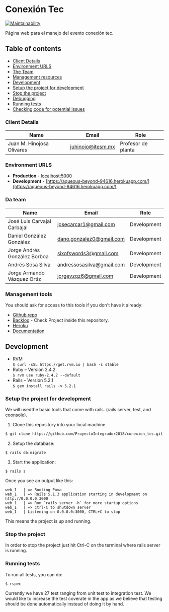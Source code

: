 # Conexión Tec

[![Maintainability](https://api.codeclimate.com/v1/badges/48ba91edbd5eabbf4912/maintainability)](https://codeclimate.com/github/ProyectoIntegrador2018/conexion_tec/maintainability)

Página web para el manejo del evento conexión tec.

## Table of contents

* [Client Details](#client-details)
* [Environment URLS](#environment-urls)
* [The Team](#team)
* [Management resources](#management-resources)
* [Development](#development)
* [Setup the project for development](#setup-the-project-for-development)
* [Stop the project](#stop-the-project)
* [Debugging](#debugging)
* [Running tests](#running-tests)
* [Checking code for potential issues](#checking-code-for-potential-issues)


### Client Details

| Name               	    | Email             | Role                |
| ------------------------- | ----------------- | ------------------  |
| Juan M. Hinojosa Olivares | juhinojo@itesm.mx | Profesor de planta  |


### Environment URLS

* **Production** - [localhost:5000](localhost:5000)
* **Development** - [https://aqueous-beyond-94616.herokuapp.com/](https://aqueous-beyond-94616.herokuapp.com/)

### Da team

| Name           				| Email             		| Role        |
| ---------------------------- 	| ------------------------- | ----------- |
| José Luis Carvajal Carbajal 	| josecarcar1@gmail.com 	| Development |
| Daniel González González 		| dano.gonzalez0@gmail.com 	| Development |
| Jorge Andrés González Borboa 	| sixofswords3@gmail.com 	| Development |
| Andrés Sosa Silva			  	| andressosasilva@gmail.com | Development |
| Jorge Armando Vázquez Ortiz 	| jorgevzqz6@gmail.com 		| Development |

### Management tools

You should ask for access to this tools if you don't have it already:

* [Github repo](https://github.com/ProyectoIntegrador2018/conexion_tec)
* [Backlog](https://github.com/ProyectoIntegrador2018/conexion_tec/projects/1) - Check Project inside this repository.
* [Heroku](https://aqueous-beyond-94616.herokuapp.com) 
* [Documentation](https://goo.gl/EyBjWj)

## Development
* RVM
\
`$ curl -sSL https://get.rvm.io | bash -s stable`
* Ruby – Version 2.4.2
\
`$ rvm use ruby-2.4.2 --default`
* Rails – Version 5.2.1
\
`$ gem install rails -v 5.2.1`

### Setup the project for development

We will usedthe basic tools that come with rails. (rails server, test, and coonsole).

1. Clone this repository into your local machine

```bash
$ git clone https://github.com/ProyectoIntegrador2018/conexion_tec.git
```

2. Setup the database:
```
$ rails db:migrate
```

3. Start the application:

```
$ rails s
```

Once you see an output like this:

```
web_1   | => Booting Puma
web_1   | => Rails 5.1.3 application starting in development on http://0.0.0.0:3000
web_1   | => Run `rails server -h` for more startup options
web_1   | => Ctrl-C to shutdown server
web_1   | Listening on 0.0.0.0:3000, CTRL+C to stop
```

This means the project is up and running.

### Stop the project

In order to stop the project just hit Ctrl-C on the terminal where rails server is running.

### Running tests

To run all tests, you can do:

```
$ rspec 
```
Currently we have 27 test ranging from unit test to integration test. We would like to increase the test coverate in the app as we believe that testing should be done automatically instead of doing it by hand.
